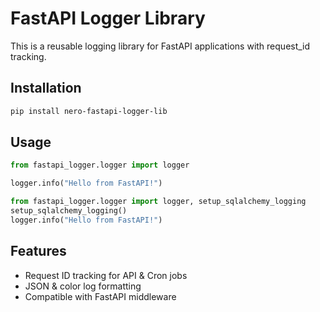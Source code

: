 # FastAPI Logger Library

This is a reusable logging library for FastAPI applications with request_id tracking.

## Installation
```bash
pip install nero-fastapi-logger-lib
```

## Usage
```python
from fastapi_logger.logger import logger

logger.info("Hello from FastAPI!")
```

```python with sqlalchemy
from fastapi_logger.logger import logger, setup_sqlalchemy_logging
setup_sqlalchemy_logging()
logger.info("Hello from FastAPI!")
```

## Features
- Request ID tracking for API & Cron jobs
- JSON & color log formatting
- Compatible with FastAPI middleware

